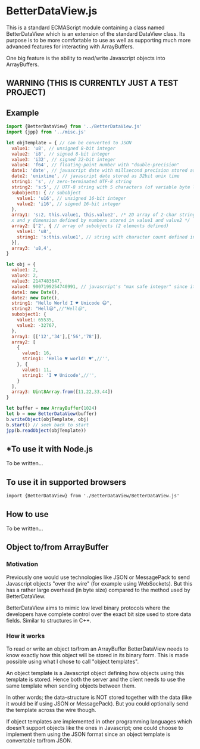 
# BetterDataView.js

This is a standard ECMAScript module containing a class named BetterDataView which is an extension of the standard DataView class. Its purpose is to be more comfortable to use as well as supporting much more advanced features for interacting with ArrayBuffers.

One big feature is the ability to read/write Javascript objects into ArrayBuffers.

## WARNING (THIS IS CURRENTLY JUST A TEST PROJECT)

## Example
```javascript
import {BetterDataView} from '../BetterDataView.js'
import {jpp} from '../misc.js'

let objTemplate = { // can be converted to JSON
  value1: 'u8', // unsigned 8-bit integer
  value2: 'i8', // signed 8-bit integer
  value3: 'i32', // signed 32-bit integer
  value4: 'f64', // floating-point number with "double-precision"
  date1: 'date', // javascript date with millsecond precision stored as 64bit float
  date2: 'unixtime', // javascript date stored as 32bit unix time
  string1: 's', // zero-terminated UTF-8 string
  string2: 's:5', // UTF-8 string with 5 characters (of variable byte length)
  subobject1: { // subobject
    value1: 'u16', // unsigned 16-bit integer
    value2: 'i16', // signed 16-bit integer
  },
  array1: 's:2, this.value1, this.value2', /* 2D array of 2-char strings with
  x and y dimension defined by numbers stored in value1 and value2 */
  array2: ['2', { // array of subobjects (2 elements defined)
    value1: 'u8',
    string1: 's:this.value1', // string with character count defined in same subobject
  }],
  array3: 'u8,4',
}

let obj = {
  value1: 2,
  value2: 2,
  value3: 2147483647,
  value4: 9007199254740991, // javascript's "max safe integer" since it's stored internally as a 64-bit float
  date1: new Date(),
  date2: new Date(),
  string1: "Hello World I ♥ Unicode 😃",
  string2: "Hell😃",//"Hell😃",
  subobject1: { 
    value1: 65535,
    value2: -32767,
  },
  array1: [['12','34'],['56','78']],
  array2: [
    {
      value1: 16,
      string1: 'Hello ♥ world! ♥',//'',
    }, {
      value1: 11,
      string1: 'I ♥ Unicode',//'',
    }
  ],
  array3: Uint8Array.from([11,22,33,44])
}

let buffer = new ArrayBuffer(1024)
let b = new BetterDataView(buffer)
b.writeObject(objTemplate, obj)
b.start() // seek back to start
jpp(b.readObject(objTemplate))

```

## *To use it with Node.js
To be written...

## To use it in supported browsers
`import {BetterDataView} from './BetterDataView/BetterDataView.js'`

## How to use
To be written...

## Object to/from ArrayBuffer
### Motivation
Previously one would use technologies like JSON or MessagePack to send Javascript
objects "over the wire" (for example using WebSockets). But this has a rather large
overhead (in byte size) compared to the method used by BetterDataView.

BetterDataView aims to mimic low level binary protocols where the developers have
complete control over the exact bit size used to store data fields. Similar to
structures in C++.

### How it works
To read or write an object to/from an ArrayBuffer BetterDataView needs to know exactly 
how this object will be stored in its binary form. This is made possible using what I 
chose to call "object templates".

An object template is a Javascript object defining how objects using this template is
stored. Hence both the server and the client needs to use the same template when 
sending objects between them.

In other words; the data-structure is NOT stored together with the data (like it would 
be if using JSON or MessagePack). But you could optionally send the template across 
the wire though.

If object templates are implemented in other programming languages which doesn't 
support objects like the ones in Javascript; one could choose to implement them using
the JSON format since an object template is convertable to/from JSON.
